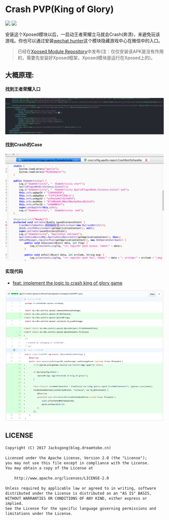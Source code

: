 # Crash PVP(King of Glory)

![][crash_pvp_svg]
![][xposed_module_svg]

安装这个Xposed模块以后，一启动王者荣耀立马就会Crash(奔溃)，来避免玩该游戏。你也可以通过安装[wechat hunter](https://github.com/Jacksgong/wechat-hunter)这个模块隐藏游戏中心在微信中的入口。

> 已经在[Xposed Module Repository](http://repo.xposed.info/module/cn.dreamtobe.xposed.crashpvp)中发布(注：仅仅安装该APK是没有作用的，需要先安装好Xposed框架，Xposed模块是运行在Xposed上的)。

## 大概原理:

#### 找到王者荣耀入口

![](https://github.com/Jacksgong/crash-pvp/raw/master/arts/manifest.png)

#### 找到Crash的Case

![](https://github.com/Jacksgong/crash-pvp/raw/master/arts/launch-activity.png)

#### 实现代码

- [feat: implement the logic to crash king of glory game](https://github.com/Jacksgong/crash-pvp/commit/323c324d12bcaca27c64135e38f4659f3e6d7f3a)

![](https://github.com/Jacksgong/crash-pvp/raw/master/arts/coding.png)

## LICENSE

```
Copyright (C) 2017 Jacksgong(blog.dreamtobe.cn)

Licensed under the Apache License, Version 2.0 (the "License");
you may not use this file except in compliance with the License.
You may obtain a copy of the License at

    http://www.apache.org/licenses/LICENSE-2.0

Unless required by applicable law or agreed to in writing, software
distributed under the License is distributed on an "AS IS" BASIS,
WITHOUT WARRANTIES OR CONDITIONS OF ANY KIND, either express or implied.
See the License for the specific language governing permissions and
limitations under the License.
```

[xposed_module_svg]: https://img.shields.io/badge/Xposed-Module-orange.svg
[crash_pvp_svg]: https://img.shields.io/badge/Crash-PVP-green.svg

